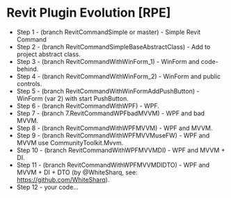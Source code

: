# Revit Plugin Evolution [RPE]
- Step 1 - (branch RevitCommandSimple or master) - Simple Revit Command
- Step 2 - (branch RevitCommandSimpleBaseAbstractClass) - Add to project abstract class.
- Step 3 - (branch RevitCommandWithWinForm_1) - WinForm and code-behind.
- Step 4 - (branch RevitCommandWithWinForm_2) - WinForm and public controls.
- Step 5 - (branch RevitCommandWithWinFormAddPushButton) - WinForm (var 2) with start PushButton.
- Step 6 - (branch RevitCommandWithWPF) - WPF.
- Step 7 - (branch 7.RevitCommandWPFbadMVVM) - WPF and bad MVVM.
- Step 8 - (branch RevitCommandWithWPFMVVM) - WPF and MVVM.
- Step 9 - (branch RevitCommandWithWPFMVVMuseFW) - WPF and MVVM use CommunityToolkit.Mvvm.
- Step 10 - (branch RevitCommandWithWPFMVVMDI) - WPF and MVVM + DI.
- Step 11 - (branch RevitCommandWithWPFMVVMDIDTO) - WPF and MVVM + DI + DTO (by @WhiteSharq, see: https://github.com/WhiteSharq).
- Step 12 - your code...
